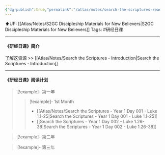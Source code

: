 ```yaml
---
{"dg-publish":true,"permalink":"/atlas/notes/search-the-scriptures-reading-plan/"}
---
```


⬆️UP: [[Atlas/Notes/S2GC Discipleship Materials for New Believers\|S2GC Discipleship Materials for New Believers]]
Tags: #研经日课

---

#### 《研经日课》简介
了解这资源 >> [[Atlas/Notes/Search the Scriptures - Introduction\|Search the Scriptures - Introduction]]

---
#### 《研经日课》阅读计划

> [!example]- 第一年
> > [!example]- 1st Month
> > -  [[Atlas/Notes/Search the Scriptures - Year 1 Day 001 - Luke 1.1-25\|Search the Scriptures - Year 1 Day 001 - Luke 1.1-25]]
> > - [[Search the Scriptures - Year 1 Day 002 - Luke 1.26-38\|Search the Scriptures - Year 1 Day 002 - Luke 1.26-38]]


> [!example]- 第二年


> [!example]- 第三年
> 


